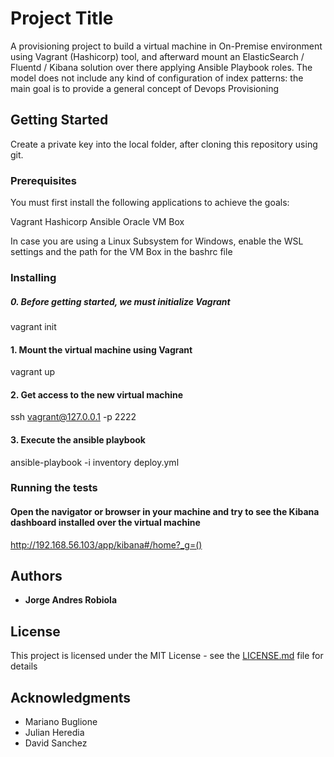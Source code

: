 # Project Title

A provisioning project to build a virtual machine in On-Premise environment using Vagrant (Hashicorp) tool, and afterward mount an ElasticSearch / Fluentd / Kibana solution over there applying Ansible Playbook roles. The model does not include any kind of configuration of index patterns: the main goal is to provide a general concept of Devops Provisioning

## Getting Started

Create a private key into the local folder, after cloning this repository using git.

### Prerequisites

You must first install the following applications to achieve the goals:

Vagrant Hashicorp
Ansible 
Oracle VM Box 

In case you are using a Linux Subsystem for Windows, enable the WSL settings and the path for the VM Box in the bashrc file 

### Installing

##### 0. Before getting started, we must initialize Vagrant
vagrant init

#### 1. Mount the virtual machine using Vagrant 
vagrant up 

#### 2. Get access to the new virtual machine 
ssh vagrant@127.0.0.1 -p 2222 

#### 3. Execute the ansible playbook 
ansible-playbook -i inventory deploy.yml

### Running the tests
#### Open the navigator or browser in your machine and try to see the Kibana dashboard installed over the virtual machine 

http://192.168.56.103/app/kibana#/home?_g=()

## Authors

* **Jorge Andres Robiola** 

## License

This project is licensed under the MIT License - see the [LICENSE.md](LICENSE.md) file for details

## Acknowledgments

* Mariano Buglione
* Julian Heredia
* David Sanchez


